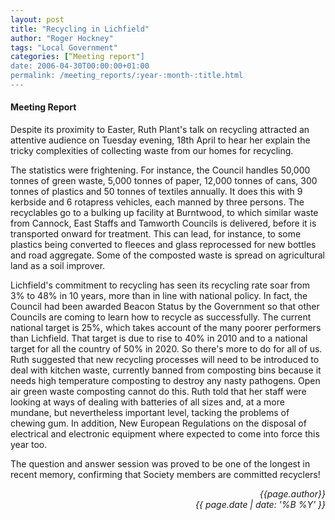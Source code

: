 ```yaml
---
layout: post
title: "Recycling in Lichfield"
author: "Roger Hockney"
tags: "Local Government"
categories: [“Meeting report"]
date: 2006-04-30T00:00:00+01:00
permalink: /meeting_reports/:year-:month-:title.html
---
```

#### Meeting Report ####

Despite its proximity to Easter, Ruth Plant's talk on recycling attracted an attentive audience on Tuesday evening, 18th April to hear her explain the tricky complexities of collecting waste from our homes for recycling. 

The statistics were frightening. For instance, the Council handles 50,000 tonnes of green waste, 5,000 tonnes of paper, 12,000 tonnes of cans, 300 tonnes of plastics and 50 tonnes of textiles annually. It does this with 9 kerbside and 6 rotapress vehicles, each manned by three persons. The recyclables go to a bulking up facility at Burntwood, to which similar waste from Cannock, East Staffs and Tamworth Councils is delivered, before it is transported onward for treatment. This can lead, for instance, to some plastics being converted to fleeces and glass reprocessed for new bottles and road aggregate. Some of the composted waste is spread on agricultural land as a soil improver. 

Lichfield's commitment to recycling has seen its recycling rate soar from 3% to 48% in 10 years, more than in line with national policy. In fact, the Council had been awarded Beacon Status by the Government so that other Councils are coming to learn how to recycle as successfully. The current national target is 25%, which takes account of the many poorer performers than Lichfield. That target is due to rise to 40% in 2010 and to a national target for all the country of 50% in 2020. So there's more to do for all of us. Ruth suggested that new recycling processes will need to be introduced to deal with kitchen waste, currently banned from composting bins because it needs high temperature composting to destroy any nasty pathogens. Open air green waste composting cannot do this. Ruth told that her staff were looking at ways of dealing with batteries of all sizes and, at a more mundane, but nevertheless important level, tacking the problems of chewing gum. In addition, New European Regulations on the disposal of electrical and electronic equipment where expected to come into force this year too. 

The question and answer session was proved to be one of the longest in recent memory, confirming that Society members are committed recyclers! 

<p align="right"><i> {{page.author}} <br> {{ page.date | date: '%B %Y' }} </i></p>
